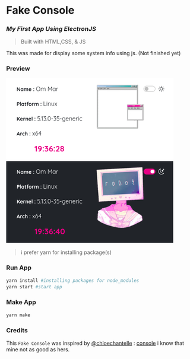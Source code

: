 # Fake Console
### _My First App Using ElectronJS_
> Built with HTML,CSS, & JS

This was made for display some system info using js. (Not finished yet)
### Preview
![prev1](img/prev1.png)
![prev2](img/prev2.png)

> i prefer yarn for installing package(s)
### Run App
```sh
yarn install #installing packages for node_modules
yarn start #start app
```

### Make App
```sh
yarn make
```
### Credits
This `Fake Console` was inspired by [@chloechantelle](https://github.com/chloechantelle) : [console](https://github.com/chloechantelle/console)
i know that mine not as good as hers.